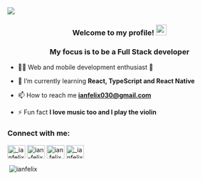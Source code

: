 <img src='https://user-images.githubusercontent.com/62842327/107679279-22780400-6c7b-11eb-8184-2b730aaa0661.gif'  />

<h3 align="center"<img src="https://github.com/TheDudeThatCode/TheDudeThatCode/blob/master/Assets/Hi.gif" width="29px">Welcome to my profile!&nbsp;<img  src="https://github.com/TheDudeThatCode/TheDudeThatCode/blob/master/Assets/Earth.gif" width="24px"></h3>

<h3 align="center">My focus is to be a Full Stack developer</h3>

- 👨‍💻 Web and mobile development enthusiast 🚀
 
- 🌱 I’m currently learning **React, TypeScript and React Native**

- 📫 How to reach me **ianfelix030@gmail.com**

- ⚡ Fun fact **I love music too and I play the violin**

<p align="left">
<h3 align="left">Connect with me:</h3>
<a href="https://twitter.com/_ianfelix" target="blank"><img align="center" src="https://cdn.jsdelivr.net/npm/simple-icons@3.0.1/icons/twitter.svg" alt="_ianfelix" height="30" width="40" /></a>
<a href="https://linkedin.com/in/ian-felix" target="blank"><img align="center" src="https://cdn.jsdelivr.net/npm/simple-icons@3.0.1/icons/linkedin.svg" alt="ian-felix" height="30" width="40" /></a>
<a href="https://fb.com/ian.felix" target="blank"><img align="center" src="https://cdn.jsdelivr.net/npm/simple-icons@3.0.1/icons/facebook.svg" alt="ian.felix" height="30" width="40" /></a>
<a href="https://instagram.com/_ianfelix" target="blank"><img align="center" src="https://cdn.jsdelivr.net/npm/simple-icons@3.0.1/icons/instagram.svg" alt="_ianfelix" height="30" width="40" /></a>
</p>



<p>&nbsp;<img align="center" src="https://github-readme-stats.vercel.app/api?username=ianfelix&show_icons=true" alt="ianfelix" /></p>

